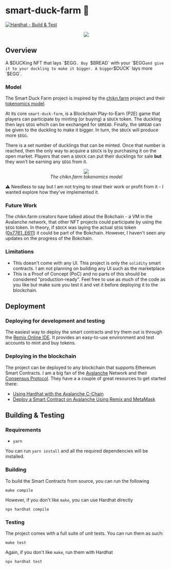 # smart-duck-farm :duck:

[![Hardhat - Build & Test](https://github.com/kampanosg/smart-duck-farm/actions/workflows/hardhat.yml/badge.svg)](https://github.com/kampanosg/smart-duck-farm/actions/workflows/hardhat.yml)

<p align="center">
  <img src="https://user-images.githubusercontent.com/30287348/231542806-4212e8da-5134-40ad-b196-24f3695a9dd1.png" />
</p>

## Overview

A $DUCKing NFT that lays `$EGG`. Buy `$BREAD` with your `$EGG` and give it to your duckling to make it bigger. A bigger `$DUCK` lays more `$EGG`.

### Model
The Smart Duck Farm project is inspired by the [chikn.farm](chikn.farm) project and their [tokenomics model](https://docs.chikn.farm/). 

At its core `smart-duck-farm`, is a Blockchain Play-to-Earn (P2E) game that players can participate by minting (or buying) a `$DUCK` token. The duckling then lays `$EGG` which can be exchanged for `$BREAD`. Finally, the `$BREAD` can be given to the duckling to make it bigger. In turn, the `$DUCK` will produce more `$EGG`.

There is a set number of ducklings that can be minted. Once that number is reached, then the only way to acquire a `$DUCK` is by purchasing it on the open market. Players that own a `$DUCK` can put their ducklings for sale **but** they won't be earning any `$EGG` from it. 

<p align="center">
  <img src="https://3229867498-files.gitbook.io/~/files/v0/b/gitbook-x-prod.appspot.com/o/spaces%2FF8OuqlG4SiJ3bLJ9JiW1%2Fuploads%2F1R1Rr8cFhMxfQMdFtKdh%2Fimage.png?alt=media&token=538f5265-3d55-46cb-ae9b-8acdf58edbb8" />
  <br />
  <span><i>The chikn.farm tokenomics model</i></span>
</p>

:warning: Needless to say but I am not trying to steal their work or profit from it - I wanted explore how they've implemented it.

### Future Work
The chikn.farm creators have talked about the Bokchain - a VM in the Avalanche network, that other NFT projects could participate by using the `$EGG` token. In theory, if `$DUCK` was laying the actual `$EGG` token ([0x7761..E611](https://snowtrace.io/address/0x9C846D808A41328A209e235B5e3c4E626DAb169E)) it could be part of the Bokchain. However, I haven't seen any updates on the progress of the Bokchain.

### Limitations
* This doesn't come with any UI. This project is only the `solidity` smart contracts. I am not planning on building any UI such as the marketplace
* This is a Proof of Concept (PoC) and no parts of this should be considered "production-ready". Feel free to use as much of the code as you like but make sure you test it and vet it before deploying it to the blockchain.

## Deployment
### Deploying for development and testing
The easiest way to deploy the smart contracts and try them out is through the [Remix Online IDE](https://remix.ethereum.org/#lang=en&optimize=false&runs=200&evmVersion=null). It provides an easy-to-use environment and test accounts to mint and buy tokens.

### Deploying in the blockchain
The project can be deployed to any blockchain that supports Ethereum Smart Contracts. I am a big fan of the [Avalanche](https://www.avax.com/) Network and their [Consensus Protocol](https://www.avalabs.org/whitepapers). They have a a couple of great resources to get started there:
* [Using Hardhat with the Avalanche C-Chain](https://docs.avax.network/dapps/developer-toolchains/using-hardhat-with-the-avalanche-c-chain)
* [Deploy a Smart Contract on Avalanche Using Remix and MetaMask](https://docs.avax.network/dapps/smart-contracts/deploy-a-smart-contract-on-avalanche-using-remix-and-metamask)

## Building & Testing
### Requirements
* `yarn`

You can run `yarn install` and all the required dependencies will be installed.

### Building
To build the Smart Contracts from source, you can run the following
```
make compile
```
However, if you don't like `make`, you can use Hardhat directly
```
npx hardhat compile
```

### Testing
The project comes with a full suite of unit tests. You can run them as such:
```
make test
```
Again, if you don't like `make`, run them with Hardhat
```
npx hardhat test
```
